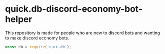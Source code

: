 # quick.db-discord-economy-bot-helper
This repository is made for people who are new to discord bots and wanting to make discord economy bots.

```javascript
const db = require('quic.db');
```
